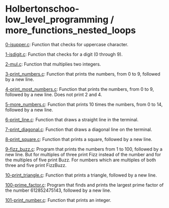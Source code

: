 # Holbertonschoo-low_level_programming / more_functions_nested_loops

[0-isupper.c](https://github.com/jGohan-cpu/holbertonschool-low_level_programming/blob/master/more_functions_nested_loops/0-isupper.c): Function that checks for uppercase character.

[1-isdigit.c](https://github.com/jGohan-cpu/holbertonschool-low_level_programming/blob/master/more_functions_nested_loops/1-isdigit.c): Function that checks for a digit (0 through 9).

[2-mul.c](https://github.com/jGohan-cpu/holbertonschool-low_level_programming/blob/master/more_functions_nested_loops/2-mul.c): Function that multiplies two integers.

[3-print_numbers.c](https://github.com/jGohan-cpu/holbertonschool-low_level_programming/blob/master/more_functions_nested_loops/3-print_numbers.c): Function that prints the numbers, from 0 to 9, followed by a new line.

[4-print_most_numbers.c](https://github.com/jGohan-cpu/holbertonschool-low_level_programming/blob/master/more_functions_nested_loops/4-print_most_numbers.c): Function that prints the numbers, from 0 to 9, followed by a new line. Does not print 2 and 4.

[5-more_numbers.c](https://github.com/jGohan-cpu/holbertonschool-low_level_programming/blob/master/more_functions_nested_loops/5-more_numbers.c): Function that prints 10 times the numbers, from 0 to 14, followed by a new line.

[6-print_line.c](https://github.com/jGohan-cpu/holbertonschool-low_level_programming/blob/master/more_functions_nested_loops/6-print_line.c): Function that draws a straight line in the terminal.

[7-print_diagonal.c](https://github.com/jGohan-cpu/holbertonschool-low_level_programming/blob/master/more_functions_nested_loops/7-print_diagonal.c): Function that draws a diagonal line on the terminal.

[8-print_square.c](https://github.com/jGohan-cpu/holbertonschool-low_level_programming/blob/master/more_functions_nested_loops/8-print_square.c): Function that prints a square, followed by a new line.

[9-fizz_buzz.c](https://github.com/jGohan-cpu/holbertonschool-low_level_programming/blob/master/more_functions_nested_loops/9-fizz_buzz.c): Program that prints the numbers from 1 to 100, followed by a new line. But for multiples of three print Fizz instead of the number and for the multiples of five print Buzz. For numbers which are multiples of both three and five print FizzBuzz.

[10-print_triangle.c](https://github.com/jGohan-cpu/holbertonschool-low_level_programming/blob/master/more_functions_nested_loops/10-print_triangle.c): Function that prints a triangle, followed by a new line.

[100-prime_factor.c](https://github.com/jGohan-cpu/holbertonschool-low_level_programming/blob/master/more_functions_nested_loops/100-prime_factor.c): Program that finds and prints the largest prime factor of the number 612852475143, followed by a new line.

[101-print_number.c](https://github.com/jGohan-cpu/holbertonschool-low_level_programming/blob/master/more_functions_nested_loops/101-print_number.c): Function that prints an integer.

